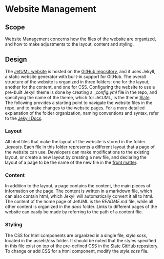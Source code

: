 # Website Management

## Scope

Website Management concerns how the files of the website are organized, and how to make adjustments to the layout, content and styling.

## Design

The [JetUML website](https://www.jetuml.org) is hosted on the [GitHub repository](https://github.com/prmr/JetUML), and it uses Jekyll, a static website generator with built-in support for GitHub. The overall structure of the website is organized in three folders: one for the layout, another for the content, and one for CSS. Configuring the website to use a pre-built Jekyll theme is done by creating a __config.yml_ file in the repo, and specifying the name of the theme, which for JetUML, is the theme [Slate](https://github.com/pages-themes/slate). The following provides a starting point to navigate the website files in the repo, and to make changes to the website pages. For a more detailed explanation of the folder organization, naming conventions and syntax, refer to the [Jekyll Docs](https://jekyllrb.com/docs/). 

### Layout

All html files that make the layout of the website is stored in the folder __layouts_. Each file in this folder represents a different layout that a page of the website can use. Developers can make modifications to the existing layout, or create a new layout by creating a new file, and declaring the layout of a page to be the name of the new file in the [front matter](https://jekyllrb.com/docs/front-matter/).

### Content

In addition to the layout, a page contains the content, the main pieces of information on the page. The content is written in a markdown file, which can also contain html, which Jekyll will automatically convert it all to html. The content of the home page of JetUML is the _README.md_ file, while all other content is organized in the _docs_ folder. Links to different pages of the website can easily be made by referring to the path of a content flie.
	
### Styling

The CSS for html components are organized in a single file, _style.scss_, located in the assets/css folder. It should be noted that the styles specified in this file exist on top of the pre-defined CSS in the [Slate GitHub repository](https://github.com/pages-themes/slate/blob/master/_sass/jekyll-theme-slate.scss). To change or add CSS for a html component, modify the _style.scss_ file.